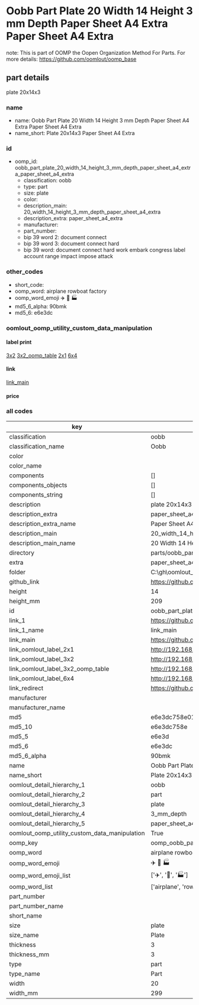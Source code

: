 # Oobb Part Plate 20 Width 14 Height 3 mm Depth Paper Sheet A4 Extra Paper Sheet A4 Extra  

note: This is part of OOMP the Oopen Organization Method For Parts. For more details: https://github.com/oomlout/oomp_base

##  part details
  



plate 20x14x3



### name
* name: Oobb Part Plate 20 Width 14 Height 3 mm Depth Paper Sheet A4 Extra Paper Sheet A4 Extra
* name_short: Plate 20x14x3 Paper Sheet A4 Extra
### id
* oomp_id: oobb_part_plate_20_width_14_height_3_mm_depth_paper_sheet_a4_extra_paper_sheet_a4_extra
  * classification: oobb
  * type: part
  * size: plate
  * color: 
  * description_main: 20_width_14_height_3_mm_depth_paper_sheet_a4_extra
  * description_extra: paper_sheet_a4_extra
  * manufacturer: 
  * part_number: 
  * bip 39 word 2: document connect
  * bip 39 word 3: document connect hard
  * bip 39 word: document connect hard work embark congress label account range impact impose attack

### other_codes
* short_code: 
* oomp_word: airplane rowboat factory
* oomp_word_emoji :airplane: :rowboat: :factory:
* md5_6_alpha: 90bmk
* md5_6: e6e3dc






### oomlout_oomp_utility_custom_data_manipulation
#### label print
[3x2](http://192.168.1.245:1112/?label=oomp%2090bmk)
[3x2_oomp_table](http://192.168.1.108:1112/?label=oomp%2090bmk)
[2x1](http://192.168.1.242:1112/?label=oomp%2090bmk)
[6x4](http://192.168.1.55:1112/?label=oomp%2090bmk)    

#### link

[link_main](https://github.com/oomlout/oomlout_oobb_version_4_generated_parts/tree/main/navigation_oomp/oobb/part/plate/20_width_14_height_3_mm_depth_paper_sheet_a4_extra/paper_sheet_a4_extra/part)                              

#### price







### all codes 
| key | value |  
| --- | --- |  
| classification | oobb |  
| classification_name | Oobb |  
| color |  |  
| color_name |  |  
| components | [] |  
| components_objects | [] |  
| components_string | [] |  
| description | plate 20x14x3 |  
| description_extra | paper_sheet_a4_extra |  
| description_extra_name | Paper Sheet A4 Extra |  
| description_main | 20_width_14_height_3_mm_depth_paper_sheet_a4_extra |  
| description_main_name | 20 Width 14 Height 3 mm Depth Paper Sheet A4 Extra |  
| directory | parts/oobb_part_plate_20_width_14_height_3_mm_depth_paper_sheet_a4_extra_paper_sheet_a4_extra |  
| extra | paper_sheet_a4 |  
| folder | C:\gh\oomlout_oobb_version_4_generated_parts\parts\oobb_part_plate_20_width_14_height_3_mm_depth_paper_sheet_a4_extra_paper_sheet_a4_extra |  
| github_link | https://github.com/oomlout/oomlout_oomp_part_src/tree/main/parts/oobb_part_plate_20_width_14_height_3_mm_depth_paper_sheet_a4_extra_paper_sheet_a4_extra |  
| height | 14 |  
| height_mm | 209 |  
| id | oobb_part_plate_20_width_14_height_3_mm_depth_paper_sheet_a4_extra_paper_sheet_a4_extra |  
| link_1 | https://github.com/oomlout/oomlout_oobb_version_4_generated_parts/tree/main/navigation_oomp/oobb/part/plate/20_width_14_height_3_mm_depth_paper_sheet_a4_extra/paper_sheet_a4_extra/part |  
| link_1_name | link_main |  
| link_main | https://github.com/oomlout/oomlout_oobb_version_4_generated_parts/tree/main/navigation_oomp/oobb/part/plate/20_width_14_height_3_mm_depth_paper_sheet_a4_extra/paper_sheet_a4_extra/part |  
| link_oomlout_label_2x1 | http://192.168.1.242:1112/?label=oomp%2090bmk |  
| link_oomlout_label_3x2 | http://192.168.1.245:1112/?label=oomp%2090bmk |  
| link_oomlout_label_3x2_oomp_table | http://192.168.1.108:1112/?label=oomp%2090bmk |  
| link_oomlout_label_6x4 | http://192.168.1.55:1112/?label=oomp%2090bmk |  
| link_redirect | https://github.com/oomlout/oomlout_oobb_version_4_generated_parts/tree/main/parts/oobb_plate_20_14_03_ex_paper_sheet_a4 |  
| manufacturer |  |  
| manufacturer_name |  |  
| md5 | e6e3dc758e018f84bc242fd8d24bca03 |  
| md5_10 | e6e3dc758e |  
| md5_5 | e6e3d |  
| md5_6 | e6e3dc |  
| md5_6_alpha | 90bmk |  
| name | Oobb Part Plate 20 Width 14 Height 3 mm Depth Paper Sheet A4 Extra Paper Sheet A4 Extra |  
| name_short | Plate 20x14x3 Paper Sheet A4 Extra |  
| oomlout_detail_hierarchy_1 | oobb |  
| oomlout_detail_hierarchy_2 | part |  
| oomlout_detail_hierarchy_3 | plate |  
| oomlout_detail_hierarchy_4 | 3_mm_depth |  
| oomlout_detail_hierarchy_5 | paper_sheet_a4_extra |  
| oomlout_oomp_utility_custom_data_manipulation | True |  
| oomp_key | oomp_oobb_part_plate_20_width_14_height_3_mm_depth_paper_sheet_a4_extra_paper_sheet_a4_extra |  
| oomp_word | airplane rowboat factory |  
| oomp_word_emoji | :airplane: :rowboat: :factory: |  
| oomp_word_emoji_list | [':airplane:', ':rowboat:', ':factory:'] |  
| oomp_word_list | ['airplane', 'rowboat', 'factory'] |  
| part_number |  |  
| part_number_name |  |  
| short_name |  |  
| size | plate |  
| size_name | Plate |  
| thickness | 3 |  
| thickness_mm | 3 |  
| type | part |  
| type_name | Part |  
| width | 20 |  
| width_mm | 299 |  
